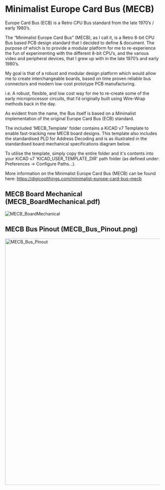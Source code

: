# Minimalist Europe Card Bus (MECB)

Europe Card Bus (ECB) is a Retro CPU Bus standard from the late 1970’s / early 1980’s.

The “Minimalist Europe Card Bus” (MECB), as I call it, is a Retro 8-bit CPU Bus based PCB design standard that I decided to define & document. The purpose of which is to provide a modular platform for me to re-experience the fun of experimenting with the different 8-bit CPU’s, and the various video and peripheral devices, that I grew up with in the late 1970’s and early 1980’s.

My goal is that of a robust and modular design platform which would allow me to create interchangeable boards, based on time proven reliable bus connectors and modern low-cost prototype PCB manufacturing.

i.e. A robust, flexible, and low cost way for me to re-create some of the early microprocessor circuits, that I’d originally built using Wire-Wrap methods back in the day.

As evident from the name, the Bus itself is based on a Minimalist implementation of the original Europe Card Bus (ECB) standard.

The included 'MECB_Template' folder contains a KiCAD v7 Template to enable fast-tracking new MECB board designs. 
This template also includes the standardised PLD for Address Decoding and is as illustrated in the standardised board mechanical specifications diagram below.

To utilise the template, simply copy the entire folder and it's contents into your KiCAD v7 'KICAD_USER_TEMPLATE_DIR' path folder (as defined under: Preferences -> Configure Paths...).

More information on the Minimalist Europe Card Bus (MECB) can be found here: https://digicoolthings.com/minimalist-europe-card-bus-mecb

## MECB Board Mechanical (MECB_BoardMechanical.pdf)
![MECB_BoardMechanical](https://user-images.githubusercontent.com/41102492/156108345-406d51ec-9da2-4283-bedd-fe233dd7c1df.png)

## MECB Bus Pinout (MECB_Bus_Pinout.png)
<img width="800" alt="MECB_Bus_Pinout" src="https://github.com/DigicoolThings/MECB/assets/41102492/43e58014-8481-4305-b183-d8f361a34339">
